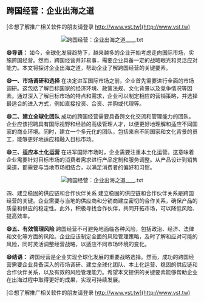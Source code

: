 ## **跨国经营：企业出海之道**

[😍想了解推广相关软件的朋友请登录 http://www.vst.tw](http://www.vst.tw)

 <center><img src="https://vst.tw/MP4/tuiguang/png/3.png" alt="跨国经营：企业出海之道____.txt"></center>

**😄导语：**
如今，全球化发展趋势下，越来越多的企业开始考虑走向国际市场，实施跨国经营。然而，跨国经营并非易事，需要企业具备一定的战略眼光和灵活应对能力。本文将探讨企业出海之道，帮助企业了解跨国经营的关键要素。

**😄一、市场调研和选择**
在决定进军国际市场之前，企业首先需要进行全面的市场调研。这包括了解目标国家的经济环境、政策法规、文化背景以及竞争情况等因素。通过深入了解目标市场的特点和需求，企业可以制定相应的营销策略，并选择最适合的进入方式，例如直接投资、合资、并购或代理等。

**😄二、建立全球化团队**
成功的跨国经营需要具备跨文化交流和管理能力的团队。企业应该招聘具有国际视野和经验的高级管理人才，以便更好地理解和适应不同国家的商业环境。同时，建立一个多元化的团队，包括来自不同国家和文化背景的员工，能够更好地适应和融入目标市场。

**😄三、适应本土化运营**
在进军国际市场时，企业需要注重本土化运营。这意味着企业需要针对目标市场的消费者需求进行产品定制和服务调整。从产品设计到销售渠道，都需要与当地市场相结合，以满足消费者的偏好和习惯。

 <center><img src="https://vst.tw/MP4/tuiguang/png/8.png" alt="跨国经营：企业出海之道____.txt"></center>

四、建立稳固的供应链和合作伙伴关系
建立稳固的供应链和合作伙伴关系是跨国经营的关键。企业需要与当地的供应商和分销商建立密切的合作关系，确保产品的质量和供应的稳定性。此外，积极寻找合作伙伴，共同开拓市场，可以降低风险、提高效率。

**😄五、有效管理风险**
跨国经营不可避免地面临各种风险，包括政治、经济、法律和文化等方面的风险。企业应该制定全面的风险管理策略，及时了解和应对可能的风险，同时灵活调整经营战略，以适应不同市场环境的变化。

**😄结语：**
跨国经营是企业实现全球化发展的重要战略选择。然而，成功的跨国经营需要企业具备深入的市场调研、建立全球化团队、本土化运营、稳固的供应链和合作伙伴关系，以及有效的风险管理能力。希望本文提供的关键要素能够帮助企业在出海过程中取得更好的成果，实现可持续发展。

[😍想了解推广相关软件的朋友请登录 http://www.vst.tw](http://www.vst.tw)



